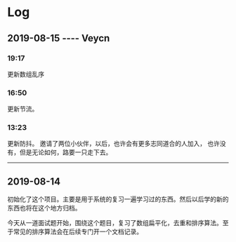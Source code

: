 # Log


## 2019-08-15  ---- Veycn
### 19:17
  更新数组乱序
### 16:50
  更新节流。
### 13:23
  更新防抖。
  邀请了两位小伙伴，以后，也许会有更多志同道合的人加入， 也许没有，但是无论如何，路要一只走下去。

  ***
## 2019-08-14
  初始化了这个项目。主要是用于系统的复习一遍学习过的东西。然后以后学的新的东西也将在这个地方归档。

  今天从一道面试题开始，围绕这个题目，复习了数组扁平化，去重和排序算法。至于常见的排序算法会在后续专门开一个文档记录。
